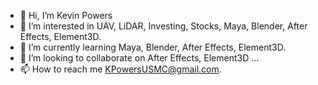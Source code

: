 - 👋 Hi, I’m Kevin Powers
- 👀 I’m interested in UAV, LiDAR, Investing, Stocks, Maya, Blender, After Effects, Element3D.
- 🌱 I’m currently learning Maya, Blender, After Effects, Element3D.
- 💞️ I’m looking to collaborate on After Effects, Element3D ...
- 📫 How to reach me KPowersUSMC@gmail.com.
